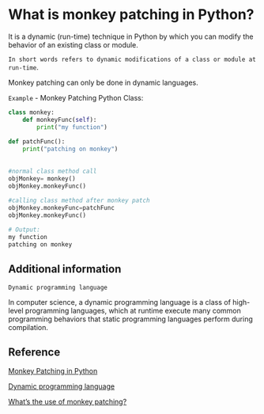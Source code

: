 # What is monkey patching in Python?

It is a dynamic (run-time) technique in Python by which you can modify the behavior of an existing class or module.

`In short words refers to dynamic modifications of a class or module at run-time`.

Monkey patching can only be done in dynamic languages.

`Example` - Monkey Patching Python Class:

```python
class monkey:
    def monkeyFunc(self):
        print("my function")
         
def patchFunc():
    print("patching on monkey")
     
 
#normal class method call
objMonkey= monkey()
objMonkey.monkeyFunc()
 
#calling class method after monkey patch
objMonkey.monkeyFunc=patchFunc
objMonkey.monkeyFunc()

# Output:
my function
patching on monkey
```

## Additional information

`Dynamic programming language`

In computer science, a dynamic programming language is a class of high-level programming languages, which at runtime execute many common programming behaviors that static programming languages perform during compilation.

## Reference

[Monkey Patching in Python](https://www.geeksforgeeks.org/monkey-patching-in-python-dynamic-behavior/)

[Dynamic programming language](https://en.wikipedia.org/wiki/Dynamic_programming_language)

[What’s the use of monkey patching?](https://www.csestack.org/monkey-patching-python-coding-example/)
